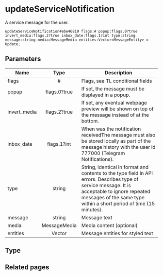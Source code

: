 # updateServiceNotification
A service message for the user.

```
updateServiceNotification#ebe46819 flags:# popup:flags.0?true invert_media:flags.2?true inbox_date:flags.1?int type:string message:string media:MessageMedia entities:Vector<MessageEntity> = Update;
```

## Parameters
| Name | Type | Description |
| ---- | :----: | ----------- |
| flags | # | Flags, see TL conditional fields |
| popup | flags.0?true | If set, the message must be displayed in a popup. |
| invert_media | flags.2?true | If set, any eventual webpage preview will be shown on top of the message instead of at the bottom. |
| inbox_date | flags.1?int | When was the notification receivedThe message must also be stored locally as part of the message history with the user id 777000 (Telegram Notifications). |
| type | string | String, identical in format and contents to the type field in API errors. Describes type of service message. It is acceptable to ignore repeated messages of the same type within a short period of time (15 minutes). |
| message | string | Message text |
| media | MessageMedia | Media content (optional) |
| entities | Vector<MessageEntity> | Message entities for styled text |


## Type


## Related pages
